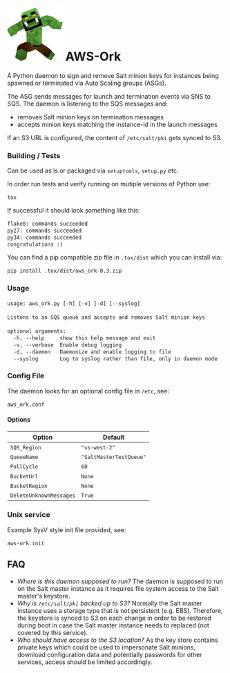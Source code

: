 # ![Logo](https://github.com/TriNimbus/aws-ork/blob/master/logo.png) AWS-Ork
A Python daemon to sign and remove Salt minion keys for instances being spawned
or terminated via Auto Scaling groups (ASGs).

The ASG sends messages for launch and termination events via SNS to SQS.
The daemon is listening to the SQS messages and:
* removes Salt minion keys on termination messages
* accepts minion keys matching the instance-id in the launch messages

If an S3 URL is configured, the content of `/etc/salt/pki` gets synced to S3.

### Building / Tests
Can be used as is or packaged via `setuptools`, `setup.py` etc.

In order run tests and verify running on mutiple versions of Python use:
```
tox
```
If successful it should look something like this:
```
flake8: commands succeeded
py27: commands succeeded
py34: commands succeeded
congratulations :)
```
You can find a pip compatible zip file in `.tox/dist`
which you can install via:
```
pip install .tox/dist/aws_ork-0.3.zip
```

### Usage
```
usage: aws_ork.py [-h] [-v] [-d] [--syslog]

Listens to an SQS queue and accepts and removes Salt minion keys

optional arguments:
  -h, --help     show this help message and exit
  -v, --verbose  Enable debug logging
  -d, --daemon   Daemonize and enable logging to file
  --syslog       Log to syslog rather than file, only in daemon mode

```
### Config File
The daemon looks for an optional config file in `/etc`, see:
```
aws_ork.conf
```

#### Options

| Option                  | Default                  |
| ----------------------- | ------------------------ |
| `SQS_Region`            |  `"us-west-2"`           |
| `QueueName`             |  `"SaltMasterTestQueue"` |
| `PollCycle`             |  `60`                    |
| `BucketUrl`             |  `None`                  |
| `BucketRegion`          |  `None`                  |
| `DeleteUnknownMessages` |  `True`                  |


### Unix service
Example SysV style init file provided, see:
```
aws-ork.init
```

## FAQ

- *Where is this daemon supposed to run?*
  The daemon is supposed to run on the Salt master instance as it requires file system access to the Salt master's keystore.
- *Why is `/etc/salt/pki` backed up to S3?*
  Normally the Salt master instance uses a storage type that is not persistent (e.g. EBS). Therefore, the keystore is synced to S3 on each change in order to be restored during boot in case the Salt master instance needs to replaced (not covered by this service).
- *Who should have access to the S3 location?*
  As the key store contains private keys which could be used to impersonate Salt minions, download configuration data and potentially passwords for other services, access should be limited accordingly.
